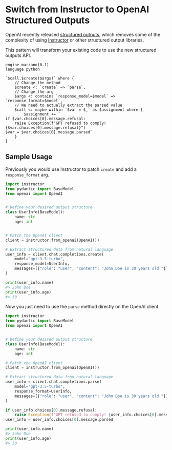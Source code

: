 # Switch from Instructor to OpenAI Structured Outputs

OpenAI recently released [structured outputs](https://openai.com/index/introducing-structured-outputs-in-the-api/), which removes some of the complexity of using [Instructor](https://github.com/jxnl/instructor) or other structured output libraries.

This pattern will transform your existing code to use the new structured outputs API.

```grit
engine marzano(0.1)
language python

`$call.$create($args)` where {
    // Change the method
    $create <: `create` => `parse`,
    // Change the arg
    $args <: contains `response_model=$model` => `response_format=$model`,
    // We need to actually extract the parsed value
    $call <: maybe within `$var = $_` as $assignment where {
        $assignment += `
if $var.choices[0].message.refusal:
    raise Exception(f"GPT refused to comply! {$var.choices[0].message.refusal}")
$var = $var.choices[0].message.parsed`
    }
}
```

## Sample Usage

Previously you would use Instructor to patch `create` and add a `response_format` arg.

```python
import instructor
from pydantic import BaseModel
from openai import OpenAI


# Define your desired output structure
class UserInfo(BaseModel):
    name: str
    age: int


# Patch the OpenAI client
client = instructor.from_openai(OpenAI())

# Extract structured data from natural language
user_info = client.chat.completions.create(
    model="gpt-3.5-turbo",
    response_model=UserInfo,
    messages=[{"role": "user", "content": "John Doe is 30 years old."}],
)

print(user_info.name)
#> John Doe
print(user_info.age)
#> 30
```

Now you just need to use the `parse` method directly on the OpenAI client.

```python
import instructor
from pydantic import BaseModel
from openai import OpenAI


# Define your desired output structure
class UserInfo(BaseModel):
    name: str
    age: int

# Patch the OpenAI client
client = instructor.from_openai(OpenAI())

# Extract structured data from natural language
user_info = client.chat.completions.parse(
    model="gpt-3.5-turbo",
    response_format=UserInfo,
    messages=[{"role": "user", "content": "John Doe is 30 years old."}],
)

if user_info.choices[0].message.refusal:
    raise Exception(f"GPT refused to comply! {user_info.choices[0].message.refusal}")
user_info = user_info.choices[0].message.parsed

print(user_info.name)
#> John Doe
print(user_info.age)
#> 30
```
